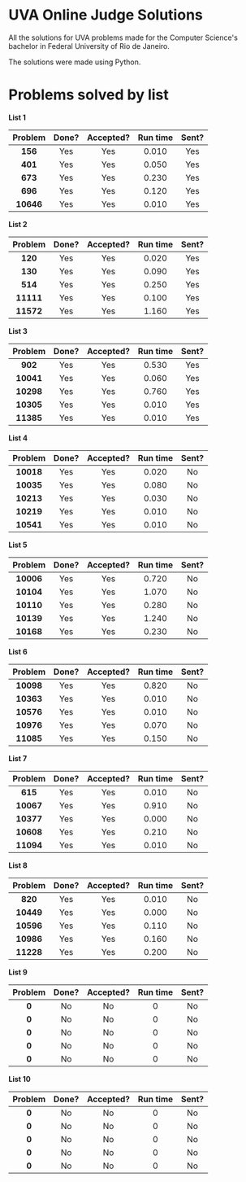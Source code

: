 # UVA Online Judge Solutions

All the solutions for UVA problems made for the Computer Science's bachelor in Federal University of Rio de Janeiro.

The solutions were made using Python.

# Problems solved by list

**List 1**

|  Problem  | Done? | Accepted? | Run time | Sent? |
| :-------: | :---: | :-------: | :------: | :---: |
|  **156**  |  Yes  |    Yes    |  0.010   |  Yes  |
|  **401**  |  Yes  |    Yes    |  0.050   |  Yes  |
|  **673**  |  Yes  |    Yes    |  0.230   |  Yes  |
|  **696**  |  Yes  |    Yes    |  0.120   |  Yes  |
| **10646** |  Yes  |    Yes    |  0.010   |  Yes  |

**List 2**

|  Problem  | Done? | Accepted? | Run time | Sent? |
| :-------: | :---: | :-------: | :------: | :---: |
|  **120**  |  Yes  |    Yes    |  0.020   |  Yes  |
|  **130**  |  Yes  |    Yes    |  0.090   |  Yes  |
|  **514**  |  Yes  |    Yes    |  0.250   |  Yes  |
| **11111** |  Yes  |    Yes    |  0.100   |  Yes  |
| **11572** |  Yes  |    Yes    |  1.160   |  Yes  |

**List 3**

|  Problem  | Done? | Accepted? | Run time | Sent? |
| :-------: | :---: | :-------: | :------: | :---: |
|  **902**  |  Yes  |    Yes    |  0.530   |  Yes  |
| **10041** |  Yes  |    Yes    |  0.060   |  Yes  |
| **10298** |  Yes  |    Yes    |  0.760   |  Yes  |
| **10305** |  Yes  |    Yes    |  0.010   |  Yes  |
| **11385** |  Yes  |    Yes    |  0.010   |  Yes  |

**List 4**

|  Problem  | Done? | Accepted? | Run time | Sent? |
| :-------: | :---: | :-------: | :------: | :---: |
| **10018** |  Yes  |    Yes    |  0.020   |  No   |
| **10035** |  Yes  |    Yes    |  0.080   |  No   |
| **10213** |  Yes  |    Yes    |  0.030   |  No   |
| **10219** |  Yes  |    Yes    |  0.010   |  No   |
| **10541** |  Yes  |    Yes    |  0.010   |  No   |

**List 5**

|  Problem  | Done? | Accepted? | Run time | Sent? |
| :-------: | :---: | :-------: | :------: | :---: |
| **10006** |  Yes  |    Yes    |  0.720   |  No   |
| **10104** |  Yes  |    Yes    |  1.070   |  No   |
| **10110** |  Yes  |    Yes    |  0.280   |  No   |
| **10139** |  Yes  |    Yes    |  1.240   |  No   |
| **10168** |  Yes  |    Yes    |  0.230   |  No   |

**List 6**

|  Problem  | Done? | Accepted? | Run time | Sent? |
| :-------: | :---: | :-------: | :------: | :---: |
| **10098** |  Yes  |    Yes    |  0.820   |  No   |
| **10363** |  Yes  |    Yes    |  0.010   |  No   |
| **10576** |  Yes  |    Yes    |  0.010   |  No   |
| **10976** |  Yes  |    Yes    |  0.070   |  No   |
| **11085** |  Yes  |    Yes    |  0.150   |  No   |

**List 7**

|  Problem  | Done? | Accepted? | Run time | Sent? |
| :-------: | :---: | :-------: | :------: | :---: |
|  **615**  |  Yes  |    Yes    |  0.010   |  No   |
| **10067** |  Yes  |    Yes    |  0.910   |  No   |
| **10377** |  Yes  |    Yes    |  0.000   |  No   |
| **10608** |  Yes  |    Yes    |  0.210   |  No   |
| **11094** |  Yes  |    Yes    |  0.010   |  No   |

**List 8**

|  Problem  | Done? | Accepted? | Run time | Sent? |
| :-------: | :---: | :-------: | :------: | :---: |
|  **820**  |  Yes  |    Yes    |  0.010   |  No   |
| **10449** |  Yes  |    Yes    |  0.000   |  No   |
| **10596** |  Yes  |    Yes    |  0.110   |  No   |
| **10986** |  Yes  |    Yes    |  0.160   |  No   |
| **11228** |  Yes  |    Yes    |  0.200   |  No   |

**List 9**

| Problem | Done? | Accepted? | Run time | Sent? |
| :-----: | :---: | :-------: | :------: | :---: |
|  **0**  |  No   |    No     |    0     |  No   |
|  **0**  |  No   |    No     |    0     |  No   |
|  **0**  |  No   |    No     |    0     |  No   |
|  **0**  |  No   |    No     |    0     |  No   |
|  **0**  |  No   |    No     |    0     |  No   |

**List 10**

| Problem | Done? | Accepted? | Run time | Sent? |
| :-----: | :---: | :-------: | :------: | :---: |
|  **0**  |  No   |    No     |    0     |  No   |
|  **0**  |  No   |    No     |    0     |  No   |
|  **0**  |  No   |    No     |    0     |  No   |
|  **0**  |  No   |    No     |    0     |  No   |
|  **0**  |  No   |    No     |    0     |  No   |